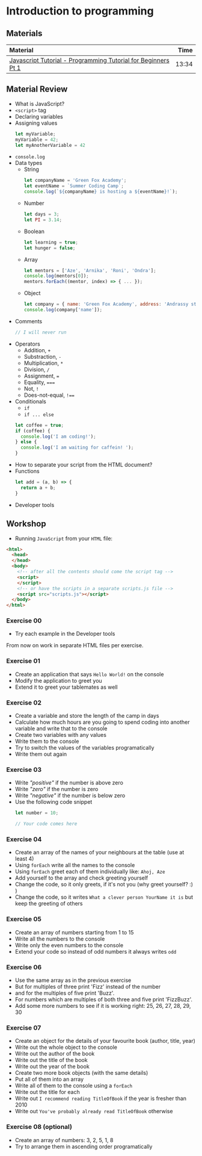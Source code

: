 # Introduction to programming

## Materials
| Material | Time |
|:-------- | ----:|
|[Javascript Tutorial - Programming Tutorial for Beginners Pt 1](https://www.youtube.com/watch?v=vZBCTc9zHtI)| 13:34 |

## Material Review
- What is JavaScript?
- `<script>` tag
- Declaring variables
- Assigning values
  ```javascript
  let myVariable;
  myVariable = 42;
  let myAnotherVariable = 42
  ```
- `console.log`
- Data types
  - String
    ```javascript
    let companyName = 'Green Fox Academy';
    let eventName = `Summer Coding Camp`;
    console.log(`${companyName} is hosting a ${eventName}!`);
    ```
  - Number
    ```javascript
    let days = 3;
    let PI = 3.14;
    ```
  - Boolean
    ```javascript
    let learning = true;
    let hunger = false;
    ```
  - Array
    ```javascript
    let mentors = ['Aze', 'Arnika', 'Roni', 'Ondra'];
    console.log(mentors[0]);
    mentors.forEach((mentor, index) => { ... });
    ```
  - Object
    ```javascript
    let company = { name: 'Green Fox Academy', address: 'Andrassy street 66' };
    console.log(company['name']);
    ```
- Comments
  ```javascript
  // I will never run
  ```
- Operators
  - Addition, `+`
  - Substraction, `-`
  - Multiplication, `*`
  - Division, `/`
  - Assignment, `=`
  - Equality, `===`
  - Not, `!`
  - Does-not-equal, `!==`
- Conditionals
  - `if`
  - `if ... else`
  ```javascript
  let coffee = true;
  if (coffee) {
    console.log('I am coding!');
  } else {
    console.log('I am waiting for caffein! ');
  }
  ```
- How to separate your script from the HTML document?
- Functions
  ```javascript
  let add = (a, b) => {
    return a + b;
  }
  ```
- Developer tools

## Workshop

- Running `JavaScript` from your `HTML` file:
```html
<html>
  <head>
  </head>
  <body>
    <!-- after all the contents should come the script tag -->
    <script>
    </script>
    <!-- or have the scripts in a separate scripts.js file -->
    <script src="scripts.js"></script>
  </body>
</html>
```

### Exercise 00
- Try each example in the Developer tools

From now on work in separate HTML files per exercise.

### Exercise 01
- Create an application that says `Hello World!` on the console
- Modify the application to greet you
- Extend it to greet your tablemates as well

### Exercise 02
- Create a variable and store the length of the camp in days
- Calculate how much hours are you going to spend coding into another variable and write that to the console
- Create two variables with any values
- Write them to the console
- Try to switch the values of the variables programatically
- Write them out again

### Exercise 03
- Write *"positive"* if the number is above zero
- Write *"zero"* if the number is zero
- Write *"negative"* if the number is below zero
- Use the following code snippet
  ```js
  let number = 10;

  // Your code comes here
  ```

### Exercise 04
- Create an array of the names of your neighbours at the table (use at least 4)
- Using `forEach` write all the names to the console
- Using `forEach` greet each of them individually like: `Ahoj, Aze`
- Add yourself to the array and check greeting yourself
- Change the code, so it only greets, if it's not you (why greet yourself? :) )
- Change the code, so it writes `What a clever person YourName it is` but keep the greeting of others

### Exercise 05
- Create an array of numbers starting from 1 to 15
- Write all the numbers to the console
- Write only the even numbers to the console
- Extend your code so instead of odd numbers it always writes `odd`

### Exercise 06
- Use the same array as in the previous exercise
- But for multiples of three print 'Fizz' instead of the number
- and for the multiples of five print 'Buzz'.
- For numbers which are multiples of both three and five print 'FizzBuzz'.
- Add some more numbers to see if it is working right: 25, 26, 27, 28, 29, 30

### Exercise 07
- Create an object for the details of your favourite book (author, title, year)
- Write out the whole object to the console
- Write out the author of the book
- Write out the title of the book
- Write out the year of the book
- Create two more book objects (with the same details)
- Put all of them into an array
- Write all of them to the console using a `forEach`
- Write out the title for each
- Write out `I recommend reading TitleOfBook` if the year is fresher than 2010
- Write out `You've probably already read TitleOfBook` otherwise

### Exercise 08 (optional)
- Create an array of numbers: 3, 2, 5, 1, 8
- Try to arrange them in ascending order programatically
